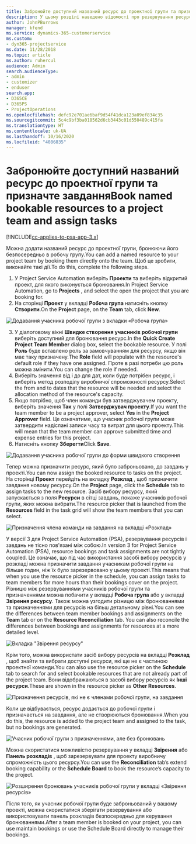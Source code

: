 ```yaml
---
title: Забронюйте доступний названий ресурс до проектної групи та призначте завдання
description: У цьому розділі наведено відомості про резервування ресурсів для робочих груп проекту та призначення їх на завдання.
author: JohnPBurrows
manager: kfend
ms.service: dynamics-365-customerservice
ms.custom:
- dyn365-projectservice
ms.date: 11/28/2018
ms.topic: article
ms.author: ruhercul
audience: Admin
search.audienceType:
- admin
- customizer
- enduser
search.app:
- D365CE
- D365PS
- ProjectOperations
ms.openlocfilehash: defc92e701ae6baf9d54f41dca123a09ef834c35
ms.sourcegitcommit: 5c4c9bf3ba018562d6cb3443c01d550489c415fa
ms.translationtype: HT
ms.contentlocale: uk-UA
ms.lasthandoff: 10/16/2020
ms.locfileid: "4086835"
---
```

# <a name="book-named-bookable-resources-to-a-project-team-and-assign-tasks"></a><span data-ttu-id="fa3b9-103">Забронюйте доступний названий ресурс до проектної групи та призначте завдання</span><span class="sxs-lookup"><span data-stu-id="fa3b9-103">Book named bookable resources to a project team and assign tasks</span></span> 

[!INCLUDE[cc-applies-to-psa-app-3.x](../includes/cc-applies-to-psa-app-3x.md)]

<span data-ttu-id="fa3b9-104">Можна додати названий ресурс до проектної групи, бронюючи його безпосередньо в робочу групу.</span><span class="sxs-lookup"><span data-stu-id="fa3b9-104">You can  add a named resource to your project team by booking them directly onto the team.</span></span> <span data-ttu-id="fa3b9-105">Щоб це зробити, виконайте такі дії.</span><span class="sxs-lookup"><span data-stu-id="fa3b9-105">To do this, complete the following steps.</span></span>

1. <span data-ttu-id="fa3b9-106">У Project Service Automation виберіть **Проекти** та виберіть відкритий проект, для якого виконується бронювання.</span><span class="sxs-lookup"><span data-stu-id="fa3b9-106">In  Project Service Automation, go to **Projects** , and select the open the project that you are booking for.</span></span>
2. <span data-ttu-id="fa3b9-107">На сторінці **Проект** у вкладці **Робоча група** натисніть кнопку **Створити**.</span><span class="sxs-lookup"><span data-stu-id="fa3b9-107">On the **Project** page, on the **Team** tab, click **New**.</span></span> 

![Додавання учасника робочої групи з вкладки «Робоча група»](media/RM-how-to-1.png)

3. <span data-ttu-id="fa3b9-109">У діалоговому вікні **Швидке створення учасників робочої групи** виберіть доступний для бронювання ресурс.</span><span class="sxs-lookup"><span data-stu-id="fa3b9-109">In the **Quick Create Project Team Member** dialog box, select the bookable resource.</span></span> <span data-ttu-id="fa3b9-110">У полі **Роль** буде вставлено роль за замовчуванням для ресурсу, якщо він має таку призначену.</span><span class="sxs-lookup"><span data-stu-id="fa3b9-110">The **Role** field will populate with the resource's default role if they have one assigned.</span></span> <span data-ttu-id="fa3b9-111">Проте в разі потреби цю роль можна змінити.</span><span class="sxs-lookup"><span data-stu-id="fa3b9-111">You can change the role if needed.</span></span> 
4. <span data-ttu-id="fa3b9-112">Виберіть значення від і до для дат, коли буде потрібен ресурс, і виберіть метод розподілу виробничої спроможності ресурсу.</span><span class="sxs-lookup"><span data-stu-id="fa3b9-112">Select the from and to dates that the resource will be needed and select the allocation method of the resource's capacity.</span></span> 
5. <span data-ttu-id="fa3b9-113">Якщо потрібно, щоб член команди був затверджувачем проекту, виберіть значення **Так** у полі **Затверджувач проекту**.</span><span class="sxs-lookup"><span data-stu-id="fa3b9-113">If you want the team member to be a project approver, select **Yes** in the **Project Approver** field.</span></span> <span data-ttu-id="fa3b9-114">Це означатиме, що учасник робочої групи може затвердити надіслані записи часу та витрат для цього проекту.</span><span class="sxs-lookup"><span data-stu-id="fa3b9-114">This will mean that the team member can approve submitted time and expense entries for this project.</span></span> 
6. <span data-ttu-id="fa3b9-115">Натисніть кнопку **Зберегти**</span><span class="sxs-lookup"><span data-stu-id="fa3b9-115">Click **Save**.</span></span>

![Додавання учасника робочої групи до форми швидкого створення](media/RM-how-to-2.png)


<span data-ttu-id="fa3b9-117">Тепер можна призначити ресурс, який було заброньовано, до завдань у проекті.</span><span class="sxs-lookup"><span data-stu-id="fa3b9-117">You can now assign the booked resource to tasks on the project.</span></span> <span data-ttu-id="fa3b9-118">На сторінці **Проект** перейдіть на вкладку **Розклад** , щоб призначити завдання новому ресурсу.</span><span class="sxs-lookup"><span data-stu-id="fa3b9-118">On the **Project** page, click the **Schedule** tab to assign tasks to the new resource.</span></span> <span data-ttu-id="fa3b9-119">Засіб вибору ресурсу, який запускається з поля **Ресурси** в сітці завдань, покаже учасників робочої групи, яких можна вибрати.</span><span class="sxs-lookup"><span data-stu-id="fa3b9-119">The resource picker that is launched from the **Resources** field in the task grid will show the team members that you can select.</span></span>

![Призначення члена команди на завдання на вкладці «Розклад»](media/RM-how-to-3.png)

<span data-ttu-id="fa3b9-121">У версії 3 для Project Service Automation (PSA), резервування ресурсів і завдань не тісно пов'язані між собою.</span><span class="sxs-lookup"><span data-stu-id="fa3b9-121">In version 3 for Project Service Automation (PSA), resource bookings and task assignments are not tightly coupled.</span></span> <span data-ttu-id="fa3b9-122">Це означає, що під час використання засобі вибору ресурсів у розкладі можна призначити завдання учасникам робочої групи на більше годин, ніж їх було зарезервовано у цьому проекті.</span><span class="sxs-lookup"><span data-stu-id="fa3b9-122">This means that when you use the resource picker in the schedule, you can assign tasks to team members for more hours than their bookings cover on the project.</span></span>
<span data-ttu-id="fa3b9-123">Різницю між резервуваннями учасників робочої групи та призначеннями можна побачити у вкладці **Робоча група** або у вкладці **Звірення ресурсу**. Також можна узгодити різницю між бронюваннями та призначеннями для ресурсів на більш детальному рівні.</span><span class="sxs-lookup"><span data-stu-id="fa3b9-123">You can see the differences between team member bookings and assignments on the **Team** tab or on the **Resource Reconciliation** tab. You can also reconcile the differences between bookings and assignments for resources at a more detailed level.</span></span>

![Вкладка "Звірення ресурсу"](media/RM-how-to-4.png)

<span data-ttu-id="fa3b9-125">Крім того, можна використати засіб вибору ресурсів на вкладці **Розклад** , щоб знайти та вибрати доступні ресурси, які ще не є частиною проектної команди.</span><span class="sxs-lookup"><span data-stu-id="fa3b9-125">You can also use the resource picker on the **Schedule** tab to search for and select bookable resources that are not already part of the project team.</span></span> <span data-ttu-id="fa3b9-126">Вони відображаються в засобі вибору ресурсів як **Інші ресурси**.</span><span class="sxs-lookup"><span data-stu-id="fa3b9-126">These are shown in the resource picker as **Other Resources**.</span></span>

![Призначення ресурсів, які не є членами робочої групи, на завдання](media/RM-how-to-5.png)

<span data-ttu-id="fa3b9-128">Коли це відбувається, ресурс додається до робочої групи і призначається на завдання, але не створюються бронювання.</span><span class="sxs-lookup"><span data-stu-id="fa3b9-128">When you do this, the resource is added to the project team and assigned to the task, but no bookings are generated.</span></span>

![Учасник робочої групи з призначеннями, але без бронювань](media/RM-how-to-6.png)

<span data-ttu-id="fa3b9-130">Можна скористатися можливістю резервування у вкладці **Звірення** або **Панель розкладів** , щоб зарезервувати для проекту виробничу спроможність цього ресурсу.</span><span class="sxs-lookup"><span data-stu-id="fa3b9-130">You can use the **Reconciliation** tab’s extend booking capability or the **Schedule Board** to book the resource’s capacity to the project.</span></span>

![Розширення бронювань учасників робочої групи у вкладці «Звірення ресурсів»](media/RM-how-to-7.png)

<span data-ttu-id="fa3b9-132">Після того, як учасник робочої групи буде заброньований у вашому проекті, можна скористатися зберігати резервування або використовувати панель розкладів безпосередньо для керування бронюваннями.</span><span class="sxs-lookup"><span data-stu-id="fa3b9-132">After a team member is booked on your project, you can use maintain bookings or use the Schedule Board directly to manage their bookings.</span></span>

